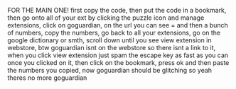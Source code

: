 FOR THE MAIN ONE! first copy the code, then put the code in a bookmark, then go onto all of your ext by clicking the puzzle icon and manage extensions, click on goguardian, on the url you can see = and then a bunch of numbers, copy the numbers, go back to all your extensions, go on the google dictionary or smth, scroll down until you see view extension in webstore, btw goguardian isnt on the webstore so there isnt a link to it, when you click view extension just spam the escape key as fast as you can once you clicked on it, then click on the bookmark, press ok and then paste the numbers you copied, now goguardian should be glitching so yeah theres no more goguardian
